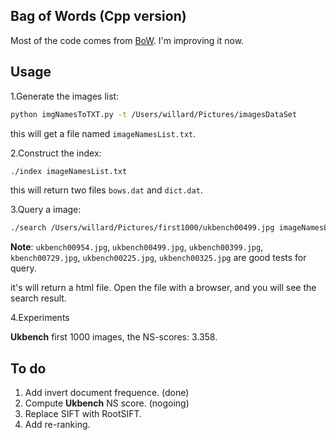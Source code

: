 ## Bag of Words (Cpp version)

Most of the code comes from [BoW](https://github.com/grapeot/BoW). I'm improving it now.

## Usage

1.Generate the images list:

```sh
python imgNamesToTXT.py -t /Users/willard/Pictures/imagesDataSet
```

this will get a file named `imageNamesList.txt`.

2.Construct the index:

```sh
./index imageNamesList.txt
```

this will return two files `bows.dat` and `dict.dat`.

3.Query a image:

```sh
./search /Users/willard/Pictures/first1000/ukbench00499.jpg imageNamesList.txt
```

**Note**: `ukbench00954.jpg`, `ukbench00499.jpg`, `ukbench00399.jpg`, `kbench00729.jpg`, `ukbench00225.jpg`, `ukbench00325.jpg` are good tests for query.

it's will return a html file. Open the file with a browser, and you will see the search result.

4.Experiments

**Ukbench** first 1000 images, the NS-scores: 3.358.


## To do

1. Add invert document frequence. (done)
2. Compute **Ukbench** NS score. (nogoing)
2. Replace SIFT with RootSIFT.
3. Add re-ranking.

